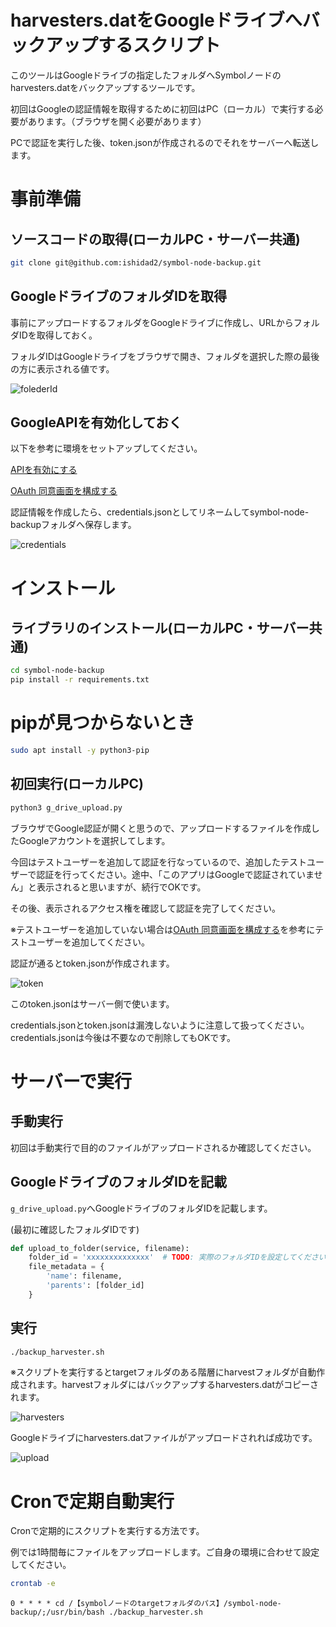 # harvesters.datをGoogleドライブへバックアップするスクリプト

このツールはGoogleドライブの指定したフォルダへSymbolノードのharvesters.datをバックアップするツールです。

初回はGoogleの認証情報を取得するために初回はPC（ローカル）で実行する必要があります。（ブラウザを開く必要があります）

PCで認証を実行した後、token.jsonが作成されるのでそれをサーバーへ転送します。

# 事前準備

## ソースコードの取得(ローカルPC・サーバー共通)

```bash
git clone git@github.com:ishidad2/symbol-node-backup.git
```

## GoogleドライブのフォルダIDを取得

事前にアップロードするフォルダをGoogleドライブに作成し、URLからフォルダIDを取得しておく。

フォルダIDはGoogleドライブをブラウザで開き、フォルダを選択した際の最後の方に表示される値です。

![folederId](images/folderId.png)

## GoogleAPIを有効化しておく

以下を参考に環境をセットアップしてください。

[APIを有効にする](https://developers.google.com/drive/api/quickstart/python?hl=ja#enable_the_api)

[OAuth 同意画面を構成する](https://developers.google.com/drive/api/quickstart/python?hl=ja#configure_the_oauth_consent_screen)

認証情報を作成したら、credentials.jsonとしてリネームしてsymbol-node-backupフォルダへ保存します。

![credentials](images/credentials.png)

# インストール

## ライブラリのインストール(ローカルPC・サーバー共通)

```bash
cd symbol-node-backup
pip install -r requirements.txt
```

# pipが見つからないとき

```bash
sudo apt install -y python3-pip
```

## 初回実行(ローカルPC)

```bash
python3 g_drive_upload.py
```

ブラウザでGoogle認証が開くと思うので、アップロードするファイルを作成したGoogleアカウントを選択してします。

今回はテストユーザーを追加して認証を行なっているので、追加したテストユーザーで認証を行ってください。途中、「このアプリはGoogleで認証されていません」と表示されると思いますが、続行でOKです。

その後、表示されるアクセス権を確認して認証を完了してください。

※テストユーザーを追加していない場合は[OAuth 同意画面を構成する](https://developers.google.com/drive/api/quickstart/python?hl=ja#configure_the_oauth_consent_screen)を参考にテストユーザーを追加してください。

認証が通るとtoken.jsonが作成されます。

![token](images/token.png)

このtoken.jsonはサーバー側で使います。

credentials.jsonとtoken.jsonは漏洩しないように注意して扱ってください。
credentials.jsonは今後は不要なので削除してもOKです。

# サーバーで実行

## 手動実行

初回は手動実行で目的のファイルがアップロードされるか確認してください。

## GoogleドライブのフォルダIDを記載

`g_drive_upload.py`へGoogleドライブのフォルダIDを記載します。

(最初に確認したフォルダIDです)

```python
def upload_to_folder(service, filename):
    folder_id = 'xxxxxxxxxxxxxx'  # TODO: 実際のフォルダIDを設定してください
    file_metadata = {
        'name': filename,
        'parents': [folder_id]
    }
```

## 実行

```bash
./backup_harvester.sh
```

※スクリプトを実行するとtargetフォルダのある階層にharvestフォルダが自動作成されます。harvestフォルダにはバックアップするharvesters.datがコピーされます。

![harvesters](images/harvesters.png)

Googleドライブにharvesters.datファイルがアップロードされれば成功です。

![upload](images/upload.png)

# Cronで定期自動実行

Cronで定期的にスクリプトを実行する方法です。

例では1時間毎にファイルをアップロードします。ご自身の環境に合わせて設定してください。

```bash
crontab -e
```

```
0 * * * * cd /【symbolノードのtargetフォルダのパス】/symbol-node-backup/;/usr/bin/bash ./backup_harvester.sh
```